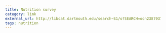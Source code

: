 ```yaml
---
title: Nutrition survey
category: link
external_url: http://libcat.dartmouth.edu/search~S1/o?SEARCH=ocn238793705
tags: nutrition
---
```

